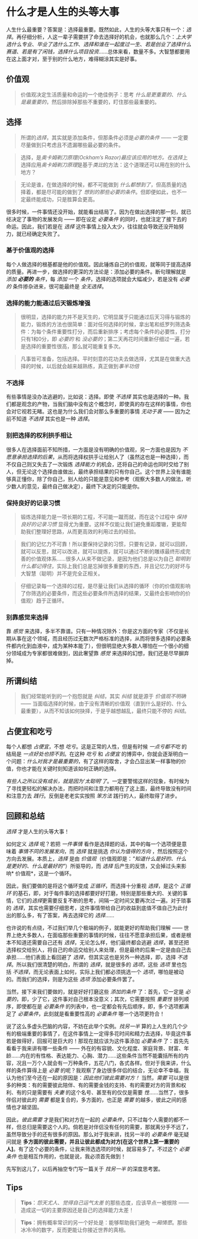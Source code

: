 # 什么才是人生的头等大事
人生什么最重要？答案是：选择最重要。既然如此，人生的头等大事只有一个：*选择*。再仔细分析，人这一辈子需要拼了命去选择好的机会，也就那么几个：*上大学选什么专业*、*毕业了选什么工作*、*选择和谁在一起度过一生*、*若是创业了选择什么赛道*、*若是有了闲钱，选择什么项目投资*……总体来看，数量不多。大智慧都要用在这上面才对，至于别的什么地方，难得糊涂其实是好事。

## 价值观
> 价值观决定生活质量和命运的一个绝佳例子：思考 *什么是更重要的*、*什么是最重要的*，然后排除掉那些不重要的，盯住那些最重要的。

## 选择
> 所谓的*选择*，其实就是添加条件，但那条件必须是*必要的条件* —— 一定要尽量做到只考虑且不遗漏哪些最必要的条件。

> 选择，是*奥卡姆剃刀原理(Ockham’s Razor)*最应该应用的地方。在*选择*上选择应用*奥卡姆剃刀原理*是基于*类比*的方法：这个道理还可以用在别的什么地方？

> 无论是谁，在做选择的时候，都不可能做到 *什么都想到了*，但高质量的选择着，都是尽可能的做到了 *想到的那些必要的条件*。但即便如此，也不一定最终能成功，只是胜算会更高。

很多时候，一件事情还没开始，就能看出结局了。因为在做出选择的那一刻，就已经决定了事物的发展发向 —— 即在设定 *必要条件* 的同时，也就注定了接下去的命运。因此，我们若是在 *选择* 这件事情上投入太少，往往就会导致还没开始努力，就已经确定失败了。

### 基于价值观的选择
每个人做选择的根基都是他的价值观。因此锤炼自己的价值观，就等同于提高选择的质量。再进一步，做选择的更深的方法论是：添加必要的条件。断句理解就是 *添加 **必要的** 条件*，每 *添加* 一个 *条件*，选择的选项就会大幅减少，若是没有 *必要的* 条件掺杂进来，很可能最终是 *全无选择*。

### 选择的能力能通过后天锻炼增强
> 很明显，选择的能力并不是天生的，它明显属于只能通过后天习得与锻炼的能力，锻炼的方法也很简单：面对任何选择的时候，拿出笔和纸罗列筛选条件：为每个条件重要性打分，而后重新排序；考虑每个条件的必要性，打分只有1和0分，即 *必要的* 和 *没必要的*；第二天再花时间重新仔细过一遍，若是选择的重要性很高，那么就可能重复多次。

> 凡事皆可准备，包括选择。平时刻意的花功夫去做选择，尤其是在做重大选择的时候，以后就会越来越熟练，真正做到*事半功倍*

### 不选择
有些事情是没办法逃避的，比如说：选择。即使 *不选择* 其实也是选择的一种。我们都是观念的产物，当我们脑中没有这个概念时，即使真的存在这样的事情，你也会对它视若无睹。这也是为什么我们会对那么多重要的事情 *无动于衷* —— 因为之前不知道 *不选择* 其实也是一种 *选择*。

### 别把选择的权利拱手相让
很多人在选择面前不知所措，一方面是没有明确的价值观，另一方面也是因为 *不愿意承担选择的后果*，从而将选择权拱手让给别人了（虽然这也是一种选择），而不仅自己则又失去了一次锻炼 *选择能力* 的机会，还将自己的命运也同时交给了别人，但无论这个选择由谁做出，最终承担结果的只有你自己。这个世界上没有谁能够真正懂你，除了你自己，别人给的只能是意见和参考（观察大多数人的做法，听少数人的意见，最终自己做决定），最终下决定的只能是你。

### 保持良好的记录习惯
> 锻炼选择能力是一项长期的工程，不可能一蹴而就，而在这个过程中 *保持良好的记录习惯* 显得尤为重要。这样不仅能让我们避免重蹈覆辙，更能帮助我们整理好思路，从而更高效的利用过去的经验。

> 我们的记忆力不可靠！所以要保持记录的习惯，只要有记录，就可以回顾，就可以反思，就可以改进，就可以提炼，就可以通过不断的雕琢最终形成完善的价值观体系……很多人从来不做记录，是因为他们总是以为自己 *聪明到什么都记得住*，实际上我们总是忘掉很多重要的东西，并且记忆力的好坏与大智慧（聪明）并不是完全正相关。

> 仔细记录每一个选择的过程，是尽量让我们从选择的循环（你的价值观影响了你筛选的必要条件，而这些必要条件所选择的结果，又最终会影响你的价值观）趋于正循环。

### 别靠感觉来选择
靠 *感觉* 来选择，多半不靠谱。只有一种情况除外：你是这方面的专家（不仅是长期从事在这个领域，而且经历过无数次严格标准的选择，从而将很多选择的必要条件都内化到血液中，成为某种本能了），但很明显绝大多数人哪怕在一个很小的细分领域成为专家都很难做到，因此奢望靠 *感觉* 来选择的幻想，我们还是尽早摒弃掉。

## 所谓纠结
> 我们经常能听到的一个抱怨就是 *纠结*，其实 *纠结* 就是源于 *价值观不明确* —— 当面临选择的时候，由于没有清晰的价值观（直到什么是好的、什么最重要），从而不知该如何抉择，于是乎越想越乱，最终只能不停的 *纠结*。

## 占便宜和吃亏
每个人都想 *占便宜*，不想 *吃亏*。这是正常的人性，但是有时候 *一点亏都不吃* 的结局是 *一点好处也捞不到*。在这种 *吃亏* 和 *占便宜* 的博弈中，你就会逐渐明白一个问题：*什么对我才是最重要的*，有了这样的取舍，才会凸显出某一样事物的价值，你也才能在关键时刻知道该如何正确的选择。

*有些人之所以没有成长，就是因为’太聪明’了*。一定要警惕这样的现象，有时候为了寻找更轻松的解决办法，而把时间和注意力都用在了这上面，最终导致没有时间和注意力去 *践行*。反倒是老老实实按照 *笨方法* 践行的人，最终取得了进步。

## 回顾和总结
*选择* 才是人生的头等大事！

如何定义 *选择* 呢？若把 *一件事情* 看作是选择题的话，其中的每一个选项便是意味着 *事情不同的发展发向*，而 *选择* 就是挑选 *你认为值得的方向* ，然后按照这个方向去发展。本质上，*选择* 是由 *价值观*（价值观即是：*"知道什么是好的、什么是更好的、什么是最好的"*）所驱导的，而 *选择* 后产生的反馈，又会掉过头来影响* 价值观*，这是一个循环。

因此，我们要做的是将这个循环变成 *正循环*，而选择十分重视 *选择*，是这个 *正循环* 的基石，即，对于每件事的选择都要好好打磨，特别是那些重大的、关键的事情，它们的*选择*更需要反复不断的思考，间隔一定时间又要再次过一遍。对于琐事的 *选择*，其实也需要仔细思考，这件事情带给自己的收益到底值不值自己为此付出的那么多，有了答案，再去选择它的 *选择*……

也许说的有点绕，不过我们举几个极端的例子，就能更好的帮助我们理解 —— 世界上绝大多数人，在面临那些重要的事情的时候，往往不愿意承担后果，或者是根本不知道还需要自己还有 *选择*，无论怎么样，他们最终都会逃避 *选择*，甚至还把选择权交给别人，将自己的命运交给别人来处理，但是最终的后果一定是由自己去承担……他们表面上看回避了 *选择*，但其实这也是另外一种选择，即，选择 *不选择*。所以我们很清楚的明白，所谓的 *选择*，就是很多的 *选项*，这些 *选项* 里也包括 *不选择*，而无论表面上如何，实际上我们都必须挑选一个 *选项*，哪怕是被动的。而我们的选择，则是为这些 *选项* 添加必要条件罢了。

当然，接下来我们要做的，就是好好打磨这些 *添加的条件* 了：首先，它一定是 *必要的*，即，少了它，这件事对自己根本没意义；其次，它需要按照 *重要性* 排列顺序，即使都在是 *必要条件* 的列表中，也一定都会有先后顺序，即，多个选项都满足了 *必要条件*，此刻就是看重要性高的 *必要条件* 哪一个选项更符合！

说了这么多虚头巴脑的内容，不妨在此举个实例。*找另一半* 算的上人生的几个少有的极端重要的事情了，在这件事情上一定得多花时间和精力去选择，毕竟这件事若是做得好，回报可是巨大的！那现在就应该为这件事添加 *必要条件* 了：首先先看看于我来讲有哪一些条件 —— 外在的有容貌、文化程度、家庭背景、财富、年龄……内在的有性格、表达能力、心胸、潜力……这些条件当然不能囊括所有的内容，况且一万个人就会有一万种条件，五花八门，各式各样。但对于我来讲，什么样的条件算得上是 *必要* 的呢？我观察了身边很多伴侣的结合，无论幸不幸福，我认为他们至今还在一起的原因是：*因此他们彼此需要对方！* 当然，*需要* 可以是很多的种类：有的需要彼此陪伴、有的需要金钱的支持、有的需要对方的背景和权利、有的只是需要有 *夫妻* 的这个名号、甚至有的仅仅是需要 *性*……当然了，很多伴侣对彼此的 *需要* 都是复合的，多方面的，也正是 *需要* 的越多，彼此之间的感情也才越坚固。

因此，*彼此需要* 才是我们和对方在一起的 *必要条件*，只不过每个人需要的都不一样，但总归是需要这个人的。倘若是对伴侣没有任何的需要，那就离分手不远了，虽然导致分手的还有很多的原因。那么对于我来讲，找另一半的 *必要条件* 毫无疑问就是 **多方面的彼此需要，并且让彼此都成为对方[在这个世界上第一重要的人]**。有了这个必要的条件，让我来筛选选项的时候，就容易多了。不过这个 *必要条件* 也是相互作用的，也就是说，我必须首先做到！

先写到这儿了，以后再抽空专门写一篇关于 *找另一半* 的深度思考罢。

## Tips
> **Tips**：*怨天尤人*、*觉得自己运气太差* 的那些态度，应该早点一被根除 —— 造成这一切的主要原因还是自己的选择能力太差！

> **Tips**：拥有概率常识的另一个好处是：能够帮助我们避免 *一厢情愿*。那些冰冷冷的数字，反而更能让你接近世界的真相。